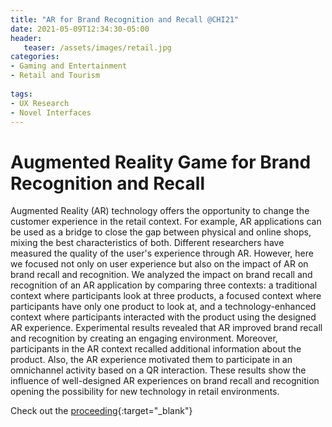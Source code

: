 ```yaml
---
title: "AR for Brand Recognition and Recall @CHI21"
date: 2021-05-09T12:34:30-05:00
header:
   teaser: /assets/images/retail.jpg
categories:
- Gaming and Entertainment
- Retail and Tourism
  
tags:
- UX Research
- Novel Interfaces
---
```

# Augmented Reality Game for Brand Recognition and Recall

Augmented Reality (AR) technology offers the opportunity to change the customer experience in the retail context. 
For example, AR applications can be used as a bridge to close the gap between physical and online shops, mixing the 
best characteristics of both. Different researchers have measured the quality of the user's experience through AR. 
However, here we focused not only on user experience but also on the impact of AR on brand recall and recognition. 
We analyzed the impact on brand recall and recognition of an AR application by comparing three contexts: a traditional 
context where participants look at three products, a focused context where participants have only one product 
to look at, and a technology-enhanced context where participants interacted with the product using the designed 
AR experience. Experimental results revealed that AR improved brand recall and recognition by creating an engaging 
environment. Moreover, participants in the AR context recalled additional information about the product. 
Also, the AR experience motivated them to participate in an omnichannel activity based on a QR interaction. 
These results show the influence of well-designed AR experiences on brand recall and recognition opening the 
possibility for new technology in retail environments.

Check out the [proceeding](https://doi.org/10.1145/3411763.3451792){:target="_blank"} 